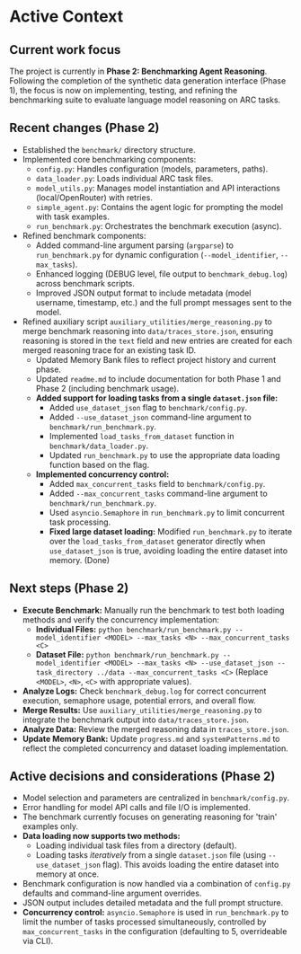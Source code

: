 # Active Context

## Current work focus

The project is currently in **Phase 2: Benchmarking Agent Reasoning**. Following the completion of the synthetic data generation interface (Phase 1), the focus is now on implementing, testing, and refining the benchmarking suite to evaluate language model reasoning on ARC tasks.

## Recent changes (Phase 2)

*   Established the `benchmark/` directory structure.
*   Implemented core benchmarking components:
    *   `config.py`: Handles configuration (models, parameters, paths).
    *   `data_loader.py`: Loads individual ARC task files.
    *   `model_utils.py`: Manages model instantiation and API interactions (local/OpenRouter) with retries.
    *   `simple_agent.py`: Contains the agent logic for prompting the model with task examples.
    *   `run_benchmark.py`: Orchestrates the benchmark execution (async).
*   Refined benchmark components:
    *   Added command-line argument parsing (`argparse`) to `run_benchmark.py` for dynamic configuration (`--model_identifier`, `--max_tasks`).
    *   Enhanced logging (DEBUG level, file output to `benchmark_debug.log`) across benchmark scripts.
    *   Improved JSON output format to include metadata (model username, timestamp, etc.) and the full prompt messages sent to the model.
*   Refined auxiliary script `auxiliary_utilities/merge_reasoning.py` to merge benchmark reasoning into `data/traces_store.json`, ensuring reasoning is stored in the `text` field and new entries are created for each merged reasoning trace for an existing task ID.
    *   Updated Memory Bank files to reflect project history and current phase.
    *   Updated `readme.md` to include documentation for both Phase 1 and Phase 2 (including benchmark usage).
    *   **Added support for loading tasks from a single `dataset.json` file:**
        *   Added `use_dataset_json` flag to `benchmark/config.py`.
        *   Added `--use_dataset_json` command-line argument to `benchmark/run_benchmark.py`.
        *   Implemented `load_tasks_from_dataset` function in `benchmark/data_loader.py`.
        *   Updated `run_benchmark.py` to use the appropriate data loading function based on the flag.
    *   **Implemented concurrency control:**
        *   Added `max_concurrent_tasks` field to `benchmark/config.py`.
        *   Added `--max_concurrent_tasks` command-line argument to `benchmark/run_benchmark.py`.
        *   Used `asyncio.Semaphore` in `run_benchmark.py` to limit concurrent task processing.
        *   **Fixed large dataset loading:** Modified `run_benchmark.py` to iterate over the `load_tasks_from_dataset` generator directly when `use_dataset_json` is true, avoiding loading the entire dataset into memory. (Done)

## Next steps (Phase 2)

*   **Execute Benchmark:** Manually run the benchmark to test both loading methods and verify the concurrency implementation:
    *   **Individual Files:** `python benchmark/run_benchmark.py --model_identifier <MODEL> --max_tasks <N> --max_concurrent_tasks <C>`
    *   **Dataset File:** `python benchmark/run_benchmark.py --model_identifier <MODEL> --max_tasks <N> --use_dataset_json --task_directory ../data --max_concurrent_tasks <C>` (Replace `<MODEL>`, `<N>`, `<C>` with appropriate values).
*   **Analyze Logs:** Check `benchmark_debug.log` for correct concurrent execution, semaphore usage, potential errors, and overall flow.
*   **Merge Results:** Use `auxiliary_utilities/merge_reasoning.py` to integrate the benchmark output into `data/traces_store.json`.
*   **Analyze Data:** Review the merged reasoning data in `traces_store.json`.
*   **Update Memory Bank:** Update `progress.md` and `systemPatterns.md` to reflect the completed concurrency and dataset loading implementation.

## Active decisions and considerations (Phase 2)

*   Model selection and parameters are centralized in `benchmark/config.py`.
*   Error handling for model API calls and file I/O is implemented.
*   The benchmark currently focuses on generating reasoning for 'train' examples only.
*   **Data loading now supports two methods:**
    *   Loading individual task files from a directory (default).
    *   Loading tasks *iteratively* from a single `dataset.json` file (using `--use_dataset_json` flag). This avoids loading the entire dataset into memory at once.
*   Benchmark configuration is now handled via a combination of `config.py` defaults and command-line argument overrides.
*   JSON output includes detailed metadata and the full prompt structure.
*   **Concurrency control:** `asyncio.Semaphore` is used in `run_benchmark.py` to limit the number of tasks processed simultaneously, controlled by `max_concurrent_tasks` in the configuration (defaulting to 5, overrideable via CLI).
